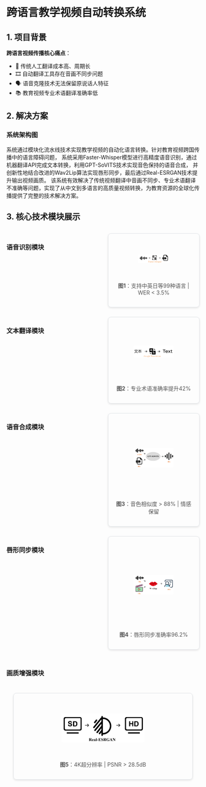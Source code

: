 # 跨语言教学视频自动转换系统

## 1. 项目背景

**跨语言视频传播核心痛点**：
- 📌 传统人工翻译成本高、周期长
- 🎞️ 自动翻译工具存在音画不同步问题
- 🗣️ 语音克隆技术无法保留原说话人特征
- 📚 教育视频专业术语翻译准确率低

## 2. 解决方案

### 系统架构图
系统通过模块化流水线技术实现教学视频的自动化语言转换。针对教育视频跨国传播中的语言障碍问题，
系统采用Faster-Whisper模型进行高精度语音识别，通过机器翻译API完成文本转换，利用GPT-SoVITS技术实现音色保持的语音合成，
并创新性地结合改进的Wav2Lip算法实现唇形同步，最后通过Real-ESRGAN技术提升输出视频画质。
该系统有效解决了传统视频翻译中音画不同步、专业术语翻译不准确等问题，实现了从中文到多语言的高质量视频转换，为教育资源的全球化传播提供了完整的技术解决方案。
## 3. 核心技术模块展示

<div style="display: grid; grid-template-columns: repeat(2, 1fr); gap: 25px; margin: 30px 0; align-items: start;">

### 语音识别模块
<div style="border: 1px solid #e1e4e8; border-radius: 8px; padding: 15px; box-shadow: 0 2px 5px rgba(0,0,0,0.1);">
  <img src="./image/1.png" alt="Faster-Whisper" style="width: 40%; height: 100px; object-fit: contain; display: block; margin: 0 auto;">
  <p style="text-align: center; margin-top: 10px; font-size: 14px; color: #555;">
    <b>图1</b>：支持中英日等99种语言 | WER < 3.5%
  </p>
</div>

### 文本翻译模块
<div style="border: 1px solid #e1e4e8; border-radius: 8px; padding: 15px; box-shadow: 0 2px 5px rgba(0,0,0,0.1);">
  <img src="./image/2.png" alt="DeepL翻译" style="width: 50%; height: 150px; object-fit: contain; display: block; margin: 0 auto;">
  <p style="text-align: center; margin-top: 10px; font-size: 14px; color: #555;">
    <b>图2</b>：专业术语准确率提升42%
  </p>
</div>

### 语音合成模块
<div style="border: 1px solid #e1e4e8; border-radius: 8px; padding: 15px; box-shadow: 0 2px 5px rgba(0,0,0,0.1);">
  <img src="./image/3.png" alt="GPT-SoVITS" style="width: 50%; height: 200px; object-fit: contain; display: block; margin: 0 auto;">
  <p style="text-align: center; margin-top: 10px; font-size: 14px; color: #555;">
    <b>图3</b>：音色相似度 > 88% | 情感保留
  </p>
</div>

### 唇形同步模块
<div style="border: 1px solid #e1e4e8; border-radius: 8px; padding: 15px; box-shadow: 0 2px 5px rgba(0,0,0,0.1);">
  <img src="./image/4.png" alt="Wav2Lip改进" style="width: 50%; height: 220px; object-fit: contain; display: block; margin: 0 auto;">
  <p style="text-align: center; margin-top: 10px; font-size: 14px; color: #555;">
    <b>图4</b>：唇形同步准确率96.2%
  </p>
</div>

### 画质增强模块
<div style="grid-column: span 2; max-width: 600px; margin: 0 auto; border: 1px solid #e1e4e8; border-radius: 8px; padding: 15px; box-shadow: 0 2px 5px rgba(0,0,0,0.1);">
  <img src="./image/5.png" alt="Real-ESRGAN" style="width: 50%; height: 150px; object-fit: contain; display: block; margin: 0 auto;">
  <p style="text-align: center; margin-top: 10px; font-size: 14px; color: #555;">
    <b>图5</b>：4K超分辨率 | PSNR > 28.5dB
  </p>
</div>

</div>
